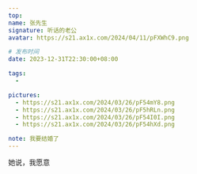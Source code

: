 ```yaml
---
top: 
name: 张先生
signature: 听话的老公
avatar: https://s21.ax1x.com/2024/04/11/pFXWhC9.png

# 发布时间
date: 2023-12-31T22:30:00+08:00

tags:
  - 

pictures:
  - https://s21.ax1x.com/2024/03/26/pF54mY8.png
  - https://s21.ax1x.com/2024/03/26/pF5hRLn.png
  - https://s21.ax1x.com/2024/03/26/pF54I0I.png
  - https://s21.ax1x.com/2024/03/26/pF54hXd.png

note: 我要结婚了
---
```


她说，我愿意